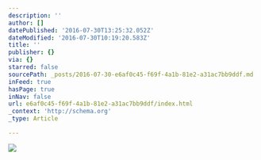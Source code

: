 ```yaml
---
description: ''
author: []
datePublished: '2016-07-30T13:25:32.052Z'
dateModified: '2016-07-30T10:19:20.583Z'
title: ''
publisher: {}
via: {}
starred: false
sourcePath: _posts/2016-07-30-e6af0c45-f69f-4a1b-81e2-a31ac7bb9ddf.md
inFeed: true
hasPage: true
inNav: false
url: e6af0c45-f69f-4a1b-81e2-a31ac7bb9ddf/index.html
_context: 'http://schema.org'
_type: Article

---
```

![](https://the-grid-user-content.s3-us-west-2.amazonaws.com/27723b8a-53dc-4584-9773-2df8f4ca4ab6.jpg)
